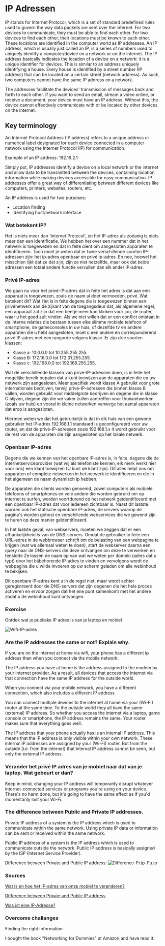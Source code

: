 # IP Adressen
IP stands for Internet Protocol, which is a set of standard predefined rules used to govern the way data packets are sent over the internet. For two devices to communicate, they must be able to find each other. For two devices to find each other, their locations must be known to each other. These locations are identified in the computer world as IP addresses. An IP address, which is usually just called an IP, is a series of numbers used to uniquely identify a computer/device on a network or on the internet. The IP address basically indicates the location of a device on a network: it is a unique identifier for devices. This is similar to an address uniquely identifying a house. Every house is identified by a street number (IP address) that can be located on a certain street (network address). As such, two computers cannot have the same IP address on a network.

The addresses facilitate the devices' transmission of messages back and forth to each other. If you want to send an email, stream a video online, or receive a document, your device must have an IP address. Without this, the device cannot effectively communicate with or be located by other devices on the internet.

## Key terminology
An Internet Protocol Address (IP address) refers to a unique address or numerical label designated for each device connected in a computer network using the Internet Protocol (IP) for communication.

Example of an IP address: 192.16.2.1

Simply put, IP addresses identify a device on a local network or the internet and allow data to be transmitted between the devices, containing location information while making devices accessible for easy communication. IP addresses offer a great way of differentiating between different devices like computers, printers, websites, routers, etc.

An IP address is used for two purposes:

- Location finding
- Identifying host/network interface


### Wat betekent IP?  
Het is niets meer dan 'Internet Protocol', en het IP-adres als zodanig is niets meer dan een identificatie. We hebben het over een nummer dat in het netwerk is toegewezen en dat in feite dient om aangesloten apparaten te identificeren. Toch moet je weten dat er twee verschillende soorten IP-adressen zijn: het ip-adres openbaar en privé ip-adres. En nee, hoewel het misschien lijkt dat ze dat zijn, zijn ze niet hetzelfde, maar ook dat beide adressen een totaal andere functie vervullen dan elk ander IP-adres.

### Privé IP-adres
We gaan nu voor het privé-IP-adres dat in feite het adres is dat aan een apparaat is toegewezen, zoals de naam al doet vermoeden, privé. Wat betekent dit? Wat Het is in feite degene die is toegewezen binnen een privénetwerk aan de zijkant van de toegangsdeur dat, als algemene regel, een apparaat zal zijn dat een beetje meer kan klinken voor jou, de router, waar u het goed zult vinden. Als we niet willen dat er een conflict ontstaat in de interne relaties die bestaan ​​tussen elke slimme mobiele telefoon of smartphone, de gameconsoles in uw huis, of dezelfde tv en andere apparaten die u hebt aangesloten, moet u een andere en corresponderend privé IP-adres met een rangorde volgens klasse.
Er zijn drie soorten klassen:

- Klasse a: 10.0.0.0 tot 10.255.255.255.
- Klasse B: 172.16.0.0 tot 172.31.255.255.
- Klasse c: 192.168.0.0 tot 192.168.255.255.

Wat de verschillende klassen van privé-IP-adressen doen, is in feite het mogelijke bereik bepalen dat u kunt toewijzen aan de apparaten die op uw netwerk zijn aangesloten. Meer specifiek wordt klasse A gebruikt voor grote internationale bedrijven, terwijl privé-IP-adressen die binnen klasse B vallen, worden gebruikt voor middelgrote bedrijven en degene die in klasse C blijven, degene zijn die we vaker zullen aantreffen voor thuisnetwerken (zoals uw huis)  en vooral in kleine netwerken vanwege het aantal apparaten dat erop is aangesloten.

Hiermee weten we dat het gebruikelijk is dat in elk huis van een gewone gebruiker het IP-adres 192.168.1.1 standaard is geconfigureerd voor uw router, en dat de privé-IP-adressen zoals 192.168.1.x It wordt gebruikt voor de rest van de apparaten die zijn aangesloten op het lokale netwerk.

### Openbaar IP-adres

Degene die we kennen van het openbare IP-adres is, in feite, degene die de internetserviceprovider (wat wij als telefoniste kennen, elk merk werkt hier voor ons) een klant toewijzen (U kunt de klant zijn). Dit alles helpt ons om apparaten of complete netwerken in het netwerk te identificeren en die in het algemeen de naam dynamisch ip hebben.

De apparaten die clients worden genoemd, zowel computers als mobiele telefoons of smartphones en vele andere die worden gebruikt om op internet te surfen, worden voortdurend op het netwerk geïdentificeerd met een openbaar IP-adres dat voor iedereen zichtbaar is. Naast dit laatste worden ook het statische openbare IP-adres, de servers waarop de pagina's worden gehost en verschillende webservices die we gewend zijn te huren op deze manier geïdentificeerd.

In het laatste geval, van webservers, moeten we zeggen dat er een afhankelijkheid is van de DNS-servers. Omdat de gebruiker in feite een URL-adres in de webbrowser schrijft om de belasting van een webpagina te krijgen (wat we allemaal weten te doen), start de webserver daarna een query naar de DNS-servers die deze ontvangen om deze te verwerken en tenslotte Ze lossen de naam op van wat we weten per domein (adres dat u typt) door het bijbehorende IP-adres te vinden en vervolgens wordt de webpagina die u wilde invoeren op uw scherm geladen om alle webinhoud te bekijken.

Dit openbare IP-adres kent u in de regel niet, maar wordt achter geregistreerd door de DNS-servers dat zijn degenen die het hele proces activeren en ervoor zorgen dat het ene punt samenkomt met het andere zodat u de webinhoud kunt ontvangen.


### Exercise

Ontdek wat je publieke IP adres is van je laptop en mobiel

![Wifi-IP-adres](../00_includes/Screenshot-GSM-Wifi.jpg)



### Are the IP addresses the same or not? Explain why.


If you are on the internet at home via wifi, your phone has a different ip address than when you connect via the mobile network.

The IP address you have at home is the address assigned to the modem by your internet provider. As a result, all devices that access the internet via that connection have the same IP address for the outside world.

When you connect via your mobile network, you have a different connection, which also includes a different IP address.

You can connect multiple devices to the internet at home via your (Wi-Fi) router at the same time. To the outside world they all have the same (external) IP address. So whether you access the internet via a laptop, game console or smartphone, the IP address remains the same. Your router makes sure that everything goes well.

The IP address that your phone actually has is an internal IP address. This means that the IP address is only visible within your own network. These internal IP addresses are assigned by your (Wi-Fi) router. But from the outside (i.e. from the internet) that internal IP address cannot be seen, but only the external IP address.

### Verander het privé IP adres van je mobiel naar dat van je laptop. Wat gebeurt er dan?


Keep in mind, changing your IP address will temporarily disrupt whatever internet-connected services or programs you're using on your device. There's no harm done, but it's going to have the same effect as if you'd momentarily lost your Wi-Fi.

### The difference between Public and Private IP addresses.

Private IP address of a system is the IP address which is used to communicate within the same network. Using private IP data or information can be sent or received within the same network.

Public IP address of a system is the IP address which is used to communicate outside the network. Public IP address is basically assigned by the ISP (Internet Service Provider).

Difference between Private and Public IP address:
![Difference-Pr.ip-Pu.ip](../00_includes/Difference-between-Private-and-Public-IP-adresses.PNG)
### Sources

[Wat is en hoe het IP-adres van onze mobiel te veranderen?](https://androidguias.com/nl/cambiar-la-ip)

[Difference between Private and Public IP address](https://www.geeksforgeeks.org/difference-between-private-and-public-ip-addresses)

[Was ist eine IP-Adresse?](https://www.avast.com/de-de/c-what-is-an-ip-address)


### Overcome challanges
Finding the right information

I bought the book "Networking for Dummies" at Amazon,and have read it.


